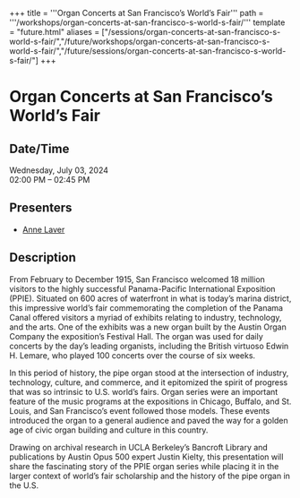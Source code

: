 +++
title = '''Organ Concerts at San Francisco’s World’s Fair'''
path = '''/workshops/organ-concerts-at-san-francisco-s-world-s-fair/'''
template = "future.html"
aliases = ["/sessions/organ-concerts-at-san-francisco-s-world-s-fair/","/future/workshops/organ-concerts-at-san-francisco-s-world-s-fair/","/future/sessions/organ-concerts-at-san-francisco-s-world-s-fair/"]
+++

<h1>Organ Concerts at San Francisco’s World’s Fair</h1>

<h2>Date/Time</h2>
<p>Wednesday, July 03, 2024<br>
02:00 PM – 02:45 PM</p>
<h2>Presenters</h2>
<ul>
<li><a href="/performers/anne-laver/">Anne Laver</a></li>
</ul>
<h2>Description</h2>

From February to December 1915, San Francisco welcomed 18 million visitors to the highly successful Panama-Pacific International Exposition (PPIE). Situated on 600 acres of waterfront in what is today’s marina district, this impressive world’s fair commemorating the completion of the Panama Canal offered visitors a myriad of exhibits relating to industry, technology, and the arts. One of the exhibits was a new organ built by the Austin Organ Company the exposition’s Festival Hall. The organ was used for daily concerts by the day’s leading organists, including the British virtuoso Edwin H. Lemare, who played 100 concerts over the course of six weeks. 

In this period of history, the pipe organ stood at the intersection of industry, technology, culture, and commerce, and it epitomized the spirit of progress that was so intrinsic to U.S. world’s fairs. Organ series were an important feature of the music programs at the expositions in Chicago, Buffalo, and St. Louis, and San Francisco’s event followed those models. These events introduced the organ to a general audience and paved the way for a golden age of civic organ building and culture in this country. 

Drawing on archival research in UCLA Berkeley’s Bancroft Library and publications by Austin Opus 500 expert Justin Kielty, this presentation will share the fascinating story of the PPIE organ series while placing it in the larger context of world’s fair scholarship and the history of the pipe organ in the U.S.


